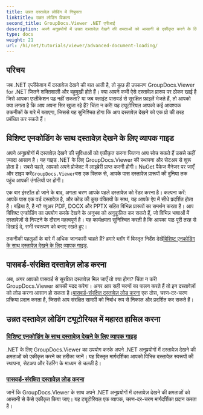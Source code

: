```yaml
---
title: उन्नत दस्तावेज़ लोडिंग में निपुणता
linktitle: उन्नत लोडिंग विकल्प
second_title: GroupDocs.Viewer .NET एपीआई
description: अपने अनुप्रयोगों में उन्नत दस्तावेज़ देखने की क्षमताओं को आसानी से एकीकृत करने के लिए GroupDocs.Viewer for .NET ट्यूटोरियल का अन्वेषण करें।
type: docs
weight: 21
url: /hi/net/tutorials/viewer/advanced-document-loading/
---
```

## परिचय

जब .NET एप्लीकेशन में दस्तावेज़ देखने की बात आती है, तो कुछ ही उपकरण GroupDocs.Viewer for .NET जितने शक्तिशाली और बहुमुखी होते हैं। क्या आपने कभी ऐसे दस्तावेज़ प्रारूप पर ठोकर खाई है जिसे आपका एप्लीकेशन पढ़ नहीं सकता? या जब क्लाइंट पासवर्ड से सुरक्षित फ़ाइलें भेजते हैं, तो आपको क्या लगता है कि आप अपना सिर खुजा रहे हैं? चिंता न करें! यह ट्यूटोरियल आपको कई आवश्यक तकनीकों के बारे में बताएगा, जिससे यह सुनिश्चित होगा कि आप दस्तावेज़ देखने को एक प्रो की तरह प्रबंधित कर सकते हैं।

## विशिष्ट एनकोडिंग के साथ दस्तावेज़ देखने के लिए व्यापक गाइड

अपने अनुप्रयोगों में दस्तावेज़ देखने की सुविधाओं को एकीकृत करना जितना आप सोच सकते हैं उससे कहीं ज़्यादा आसान है। यह गाइड .NET के लिए GroupDocs.Viewer की स्थापना और सेटअप से शुरू होता है। सबसे पहले, आपको अपने प्रोजेक्ट में लाइब्रेरी प्राप्त करनी होगी। NuGet पैकेज मैनेजर पर जाएँ और टाइप करें`GroupDocs.Viewer`बस एक क्लिक से, आपके पास दस्तावेज़ प्रारूपों की दुनिया तक पहुंच आपकी उंगलियों पर होगी।

एक बार इंस्टॉल हो जाने के बाद, अगला चरण आपके पहले दस्तावेज़ को रेंडर करना है। कल्पना करें: आपके पास एक वर्ड दस्तावेज़ है, और कोड की कुछ पंक्तियों के साथ, यह आपके ऐप में सीधे प्रदर्शित होता है। बढ़िया है, है न? व्यूअर PDF, DOCX और PPTX सहित विभिन्न प्रारूपों का समर्थन करता है। आप विशिष्ट एन्कोडिंग का उपयोग करके देखने के अनुभव को अनुकूलित कर सकते हैं, जो विभिन्न भाषाओं में दस्तावेज़ों से निपटने के दौरान महत्वपूर्ण है। यह कार्यक्षमता सुनिश्चित करती है कि आपका पाठ पूरी तरह से दिखाई दे, सभी स्वरूपण को बनाए रखते हुए।

 तकनीकी पहलुओं के बारे में अधिक जानकारी चाहते हैं? हमारे ब्लॉग में विस्तृत निर्देश देखें[विशिष्ट एनकोडिंग के साथ दस्तावेज़ देखने के लिए व्यापक गाइड](./document-viewing-with-specific-encoding/).

## पासवर्ड-संरक्षित दस्तावेज़ लोड करना

अब, अगर आपको पासवर्ड से सुरक्षित दस्तावेज़ मिल जाएँ तो क्या होगा? चिंता न करें! GroupDocs.Viewer आपकी मदद करेगा। अगर आप सही चरणों का पालन करते हैं तो इन दस्तावेज़ों को लोड करना आसान हो सकता है।[पासवर्ड-संरक्षित दस्तावेज़ लोड करना](./loading-password-protected-document/) एक ठोस, चरण-दर-चरण प्रक्रिया प्रदान करता है, जिससे आप संरक्षित सामग्री को निर्बाध रूप से निकाल और प्रदर्शित कर सकते हैं।

## उन्नत दस्तावेज़ लोडिंग ट्यूटोरियल में महारत हासिल करना
### [विशिष्ट एनकोडिंग के साथ दस्तावेज़ देखने के लिए व्यापक गाइड](./document-viewing-with-specific-encoding/)
.NET के लिए GroupDocs.Viewer का उपयोग करके अपने .NET अनुप्रयोगों में दस्तावेज़ देखने की क्षमताओं को एकीकृत करने का तरीका जानें। यह विस्तृत मार्गदर्शिका आपको विभिन्न दस्तावेज़ स्वरूपों की स्थापना, सेटअप और रेंडरिंग के माध्यम से चलती है।
### [पासवर्ड-संरक्षित दस्तावेज़ लोड करना](./loading-password-protected-document/)
जानें कि GroupDocs.Viewer के साथ अपने .NET अनुप्रयोगों में दस्तावेज़ देखने की क्षमताओं को आसानी से कैसे एकीकृत किया जाए। यह ट्यूटोरियल एक व्यापक, चरण-दर-चरण मार्गदर्शिका प्रदान करता है।